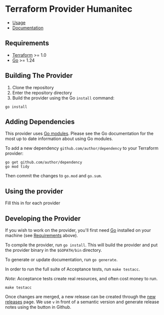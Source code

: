 # Terraform Provider Humanitec

* [Usage](https://registry.terraform.io/providers/humanitec/humanitec/latest)
* [Documentation](https://registry.terraform.io/providers/humanitec/humanitec/latest/docs)

## Requirements

* [Terraform](https://www.terraform.io/downloads.html) >= 1.0
* [Go](https://golang.org/doc/install) >= 1.24

## Building The Provider

1. Clone the repository
1. Enter the repository directory
1. Build the provider using the Go `install` command:

```shell
go install
```

## Adding Dependencies

This provider uses [Go modules](https://github.com/golang/go/wiki/Modules).
Please see the Go documentation for the most up to date information about using Go modules.

To add a new dependency `github.com/author/dependency` to your Terraform provider:

```shell
go get github.com/author/dependency
go mod tidy
```

Then commit the changes to `go.mod` and `go.sum`.

## Using the provider

Fill this in for each provider

## Developing the Provider

If you wish to work on the provider, you'll first need [Go](http://www.golang.org) installed on your machine (see [Requirements](#requirements) above).

To compile the provider, run `go install`. This will build the provider and put the provider binary in the `$GOPATH/bin` directory.

To generate or update documentation, run `go generate`.

In order to run the full suite of Acceptance tests, run `make testacc`.

*Note:* Acceptance tests create real resources, and often cost money to run.

```shell
make testacc
```

Once changes are merged, a new release can be created through the [new releases](https://github.com/humanitec/terraform-provider-humanitec/releases/new) page. We use `v` in front of a semantic version and generate release notes using the button in Github.
